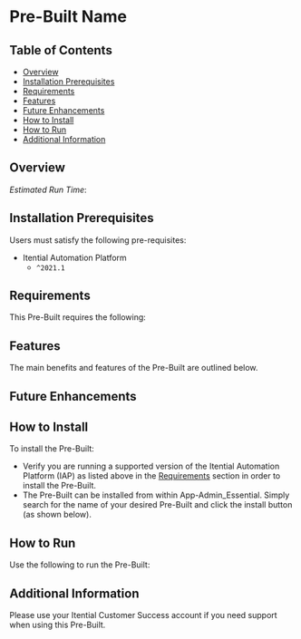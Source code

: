 <!-- This is a comment in md (Markdown) format, it will not be visible to the end user -->

<!-- Update the below line with your Pre-Built name -->
# Pre-Built Name

<!-- Leave TOC intact unless you've added or removed headers -->
## Table of Contents

* [Overview](#overview)
* [Installation Prerequisites](#installation-prerequisites)
* [Requirements](#requirements)
* [Features](#features)
* [Future Enhancements](#future-enhancements)
* [How to Install](#how-to-install)
* [How to Run](#how-to-run)
* [Additional Information](#additional-information)

## Overview

<!-- Write a few sentences about the Pre-Built and explain the use case(s) -->
<!-- Avoid using the word Artifact. Please use Pre-Built, Pre-Built Transformation or Pre-Built Automation -->
<!-- Ex.: The Migration Wizard enables IAP users to conveniently move their automation use cases between different IAP environments -->
<!-- (e.g. from Dev to Pre-Production or from Lab to Production). -->

<!-- Workflow(s) Image Placeholder - TO BE ADDED DIRECTLY TO GitLab -->
<!-- REPLACE COMMENT BELOW WITH IMAGE OF YOUR MAIN WORKFLOW -->
<!--
<table><tr><td>
  <img src="./images/workflow.png" alt="workflow" width="800px">
</td></tr></table>
-->
<!-- REPLACE COMMENT ABOVE WITH IMAGE OF YOUR MAIN WORKFLOW -->

<!-- ADD ESTIMATED RUN TIME HERE -->
<!-- e.g. Estimated Run Time: 34 min. -->
_Estimated Run Time_:

## Installation Prerequisites

Users must satisfy the following pre-requisites:

<!-- Include any other required apps or adapters in this list -->
<!-- Ex.: EC2 Adapter -->
* Itential Automation Platform
  * `^2021.1`

## Requirements

This Pre-Built requires the following:

<!-- Unordered list highlighting the requirements of the Pre-Built -->
<!-- EXAMPLE -->
<!-- * cisco ios device -->
<!-- * Ansible or NSO (with F5 NED) * -->

## Features

The main benefits and features of the Pre-Built are outlined below.

<!-- Unordered list highlighting the most exciting features of the Pre-Built -->
<!-- EXAMPLE -->
<!-- * Automatically checks for device type -->
<!-- * Displays dry-run to user (asking for confirmation) prior to pushing config to the device -->
<!-- * Verifies downloaded file integrity (using md5), will try to download again if failed -->


## Future Enhancements

<!-- OPTIONAL - Mention if the Pre-Built will be enhanced with additional features on the road map -->
<!-- Ex.: This Pre-Built would support Cisco XR and F5 devices -->

## How to Install

To install the Pre-Built:

* Verify you are running a supported version of the Itential Automation Platform (IAP) as listed above in the [Requirements](#requirements) section in order to install the Pre-Built. 
* The Pre-Built can be installed from within App-Admin_Essential. Simply search for the name of your desired Pre-Built and click the install button (as shown below).

<!-- REPLACE BELOW WITH IMAGE OF YOUR PUBLISHED PRE-BUILT -->
<!--
<table><tr><td>
  <img src="./images/install.png" alt="install" width="600px">
</td></tr></table>
-->
<!-- REPLACE ABOVE WITH IMAGE OF YOUR PUBLISHED PRE-BUILT -->

<!-- OPTIONAL - Explain if external components are required outside of IAP -->
<!-- Ex.: The Ansible roles required for this Pre-Built can be found in the repository located at https://gitlab.com/itentialopensource/pre-built-automations/hello-world -->

## How to Run

Use the following to run the Pre-Built:

<!-- Explain the main entrypoint(s) for this Pre-Built: Automation Catalog item, Workflow, Postman, etc. -->

## Additional Information

Please use your Itential Customer Success account if you need support when using this Pre-Built.